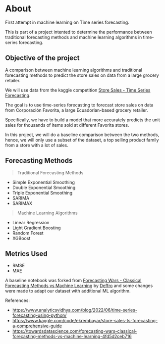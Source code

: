 # About
First attempt in machine learning on Time series forecasting.

This is part of a project intented to determine the performance between traditional forecasting methods and machine learning algorithms in time-series forecasting.

## Objective of the project

A comparison between machine learning algorithms and traditional forecasting methods to predict the store sales on data from a large grocery retailer. 
<br>

We will use data from the kaggle competition [Store Sales - Time Series Forecasting](https://www.kaggle.com/competitions/store-sales-time-series-forecasting/data).

The goal is to use time-series forecasting to forecast store sales on data from Corporación Favorita, a large Ecuadorian-based grocery retailer.

Specifically, we have to build a model that more accurately predicts the unit sales for thousands of items sold at different Favorita stores.

In this project, we will do a baseline comparison between the two methods, hence, we will only use a subset of the dataset, a top selling product family from a store with a lot of sales. 


## Forecasting Methods

> Traditional Forecasting Methods
* Simple Exponential Smoothing
* Double Exponential Smoothing
* Triple Exponential Smoothing
* SARIMA
* SARIMAX

> Machine Learning Algorithms
* Linear Regression
* Light Gradient Boosting 
* Random Forest
* XGBoost

## Metrics Used
* RMSE
* MAE


A baseline notebook was forked from [Forecasting Wars - Classical Forecasting Methods vs Machine Learning](https://github.com/Deffro/Data-Science-Portfolio/blob/master/Notebooks/Forecasting%20Wars%20-%20Classical%20Forecasting%20Methods%20vs%20Machine%20Learning/Forecasting%20Wars%20-%20Classical%20Forecasting%20Methods%20vs%20Machine%20Learning.ipynb) by [Deffro](https://github.com/Deffro) and some changes were made to adapt our dataset with additional ML algorithm. 


References:<br>

* https://www.analyticsvidhya.com/blog/2022/06/time-series-forecasting-using-python/
* https://www.kaggle.com/code/ekrembayar/store-sales-ts-forecasting-a-comprehensive-guide
* https://towardsdatascience.com/forecasting-wars-classical-forecasting-methods-vs-machine-learning-4fd5d2ceb716
